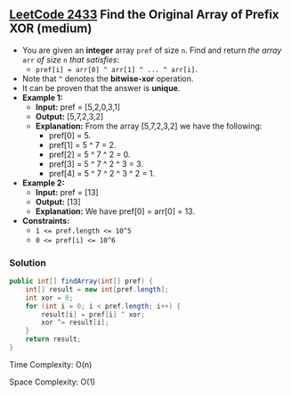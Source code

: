## [LeetCode 2433](https://leetcode.com/problems/find-the-original-array-of-prefix-xor/) Find the Original Array of Prefix XOR (medium)

- You are given an **integer** array `pref` of size `n`. Find and return _the array_ `arr` _of size_ `n` _that satisfies_:
    -   `pref[i] = arr[0] ^ arr[1] ^ ... ^ arr[i]`.
- Note that `^` denotes the **bitwise-xor** operation.
- It can be proven that the answer is **unique**.
- **Example 1:**
    - **Input:** pref = [5,2,0,3,1]
    - **Output:** [5,7,2,3,2]
    - **Explanation:** From the array [5,7,2,3,2] we have the following:
        - pref[0] = 5.
        - pref[1] = 5 ^ 7 = 2.
        - pref[2] = 5 ^ 7 ^ 2 = 0.
        - pref[3] = 5 ^ 7 ^ 2 ^ 3 = 3.
        - pref[4] = 5 ^ 7 ^ 2 ^ 3 ^ 2 = 1.
- **Example 2:**
    - **Input:** pref = [13]
    - **Output:** [13]
    - **Explanation:** We have pref[0] = arr[0] = 13.
- **Constraints:**
    -   `1 <= pref.length <= 10^5`
    -   `0 <= pref[i] <= 10^6`

### Solution

```java
public int[] findArray(int[] pref) {
    int[] result = new int[pref.length];
    int xor = 0;
    for (int i = 0; i < pref.length; i++) {
        result[i] = pref[i] ^ xor;
        xor ^= result[i];
    }
    return result;
}
```

Time Complexity: O(n)

Space Complexity: O(1)